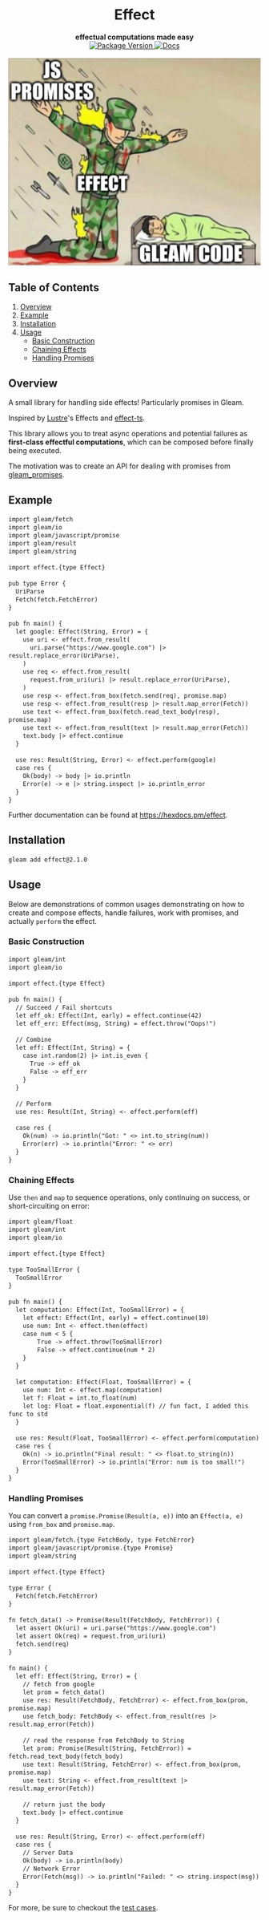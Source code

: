 <h1 align="center">Effect</h1>

<div align="center">
  <strong>effectual computations made easy</strong>
</div>

<div align="center">
  <a href="https://hex.pm/packages/effect">
    <img src="https://img.shields.io/hexpm/v/effect" alt="Package Version"/>
  </a>
  <a href="https://hexdocs.pm/effect/">
    <img src="https://img.shields.io/badge/hex-docs-ffaff3" alt="Docs"/>
  </a>
</div>

<br/>

<div align="center">
    <img src="image.webp" alt="meme">
</div>

## Table of Contents

1. [Overview](#overview)  
1. [Example](#example)  
1. [Installation](#installation)  
1. [Usage](#usage)
    - [Basic Construction](#basic-construction)  
    - [Chaining Effects](#chaining-effects)  
    - [Handling Promises](#handling-promises)

## Overview

A small library for handling side effects! Particularly promises in Gleam.

Inspired by [Lustre](https://github.com/lustre-labs/lustre)'s Effects and [effect-ts](https://github.com/Effect-TS/core).

This library allows you to treat async operations and potential failures as 
**first-class effectful computations**, which can be composed before finally being executed.

The motivation was to create an API for dealing with promises from [gleam_promises](https://hexdocs.pm/gleam_javascript/gleam/javascript/promise.html).

## Example

```gleam
import gleam/fetch
import gleam/io
import gleam/javascript/promise
import gleam/result
import gleam/string

import effect.{type Effect}

pub type Error {
  UriParse
  Fetch(fetch.FetchError)
}

pub fn main() {
  let google: Effect(String, Error) = {
    use uri <- effect.from_result(
      uri.parse("https://www.google.com") |> result.replace_error(UriParse),
    )
    use req <- effect.from_result(
      request.from_uri(uri) |> result.replace_error(UriParse),
    )
    use resp <- effect.from_box(fetch.send(req), promise.map)
    use resp <- effect.from_result(resp |> result.map_error(Fetch))
    use text <- effect.from_box(fetch.read_text_body(resp), promise.map)
    use text <- effect.from_result(text |> result.map_error(Fetch))
    text.body |> effect.continue
  }

  use res: Result(String, Error) <- effect.perform(google)
  case res {
    Ok(body) -> body |> io.println
    Error(e) -> e |> string.inspect |> io.println_error
  }
}
```

Further documentation can be found at <https://hexdocs.pm/effect>.

## Installation

```sh
gleam add effect@2.1.0
```

## Usage

Below are demonstrations of common usages demonstrating on how to create and compose effects, 
handle failures, work with promises, and actually `perform` the effect.

### Basic Construction

```gleam
import gleam/int
import gleam/io

import effect.{type Effect}

pub fn main() {
  // Succeed / Fail shortcuts
  let eff_ok: Effect(Int, early) = effect.continue(42)
  let eff_err: Effect(msg, String) = effect.throw("Oops!")

  // Combine
  let eff: Effect(Int, String) = {
    case int.random(2) |> int.is_even {
      True -> eff_ok
      False -> eff_err
    }
  }

  // Perform
  use res: Result(Int, String) <- effect.perform(eff)

  case res {
    Ok(num) -> io.println("Got: " <> int.to_string(num))
    Error(err) -> io.println("Error: " <> err)
  }
}
```

### Chaining Effects

Use `then` and `map` to sequence operations, only continuing on success, or short-circuiting on error:

```gleam
import gleam/float
import gleam/int
import gleam/io

import effect.{type Effect}

type TooSmallError {
  TooSmallError
}

pub fn main() {
  let computation: Effect(Int, TooSmallError) = {
    let effect: Effect(Int, early) = effect.continue(10)
    use num: Int <- effect.then(effect)
    case num < 5 {
        True -> effect.throw(TooSmallError)
        False -> effect.continue(num * 2)
    }
  }

  let computation: Effect(Float, TooSmallError) = {
    use num: Int <- effect.map(computation)
    let f: Float = int.to_float(num)
    let log: Float = float.exponential(f) // fun fact, I added this func to std
  }

  use res: Result(Float, TooSmallError) <- effect.perform(computation)
  case res {
    Ok(n) -> io.println("Final result: " <> float.to_string(n))
    Error(TooSmallError) -> io.println("Error: num is too small!")
  }
}
```

### Handling Promises

You can convert a `promise.Promise(Result(a, e))` into an `Effect(a, e)` using 
`from_box` and `promise.map`.

```gleam
import gleam/fetch.{type FetchBody, type FetchError}
import gleam/javascript/promise.{type Promise}
import gleam/string

import effect.{type Effect}

type Error {
  Fetch(fetch.FetchError)
}

fn fetch_data() -> Promise(Result(FetchBody, FetchError)) {
  let assert Ok(uri) = uri.parse("https://www.google.com")
  let assert Ok(req) = request.from_uri(uri)
  fetch.send(req)
}

fn main() {
  let eff: Effect(String, Error) = {
    // fetch from google
    let prom = fetch_data()
    use res: Result(FetchBody, FetchError) <- effect.from_box(prom, promise.map)
    use fetch_body: FetchBody <- effect.from_result(res |> result.map_error(Fetch))

    // read the response from FetchBody to String
    let prom: Promise(Result(String, FetchError)) = fetch.read_text_body(fetch_body)
    use text: Result(String, FetchError) <- effect.from_box(prom, promise.map)
    use text: String <- effect.from_result(text |> result.map_error(Fetch))

    // return just the body
    text.body |> effect.continue
  }

  use res: Result(String, Error) <- effect.perform(eff)
  case res {
    // Server Data
    Ok(body) -> io.println(body)
    // Network Error
    Error(Fetch(msg)) -> io.println("Failed: " <> string.inspect(msg))
  }
}
```

For more, be sure to checkout the [test cases](./test/effect_test.gleam).
